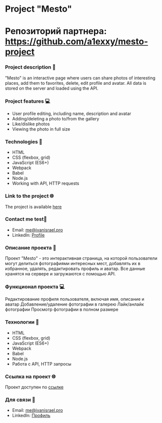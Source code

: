 # Project "Mesto"

# Репозиторий партнера: https://github.com/a1exxy/mesto-project

### Project description 📝

"Mesto" is an interactive page where users can share photos of interesting places, add them to favorites, delete, edit profile and avatar. All data is stored on the server and loaded using the API.

### Project features 💻

* User profile editing, including name, description and avatar
* Adding/deleting a photo to/from the gallery
* Like/dislike photos
* Viewing the photo in full size

### Technologies 🚀

* HTML
* CSS (flexbox, grid)
* JavaScript (ES6+)
* Webpack
* Babel
* Node.js
* Working with API, HTTP requests

### Link to the project 🌐

The project is available [here](https://marehori.github.io/mesto-project/)

### Contact me test📧

* Email: me@ivanisrael.pro
* LinkedIn: [Profile](https://www.linkedin.com/in/ivan-israel/)





### Описание проекта 📝
Проект "Mesto" - это интерактивная страница, на которой пользователи могут делиться фотографиями интересных мест, добавлять их в избранное, удалять, редактировать профиль и аватар. Все данные хранятся на сервере и загружаются с помощью API.

### Функционал проекта 💻
Редактирование профиля пользователя, включая имя, описание и аватар
Добавление/удаление фотографии в галерею
Лайк/анлайк фотографии
Просмотр фотографии в полном размере

### Технологии 🚀
* HTML
* CSS (flexbox, grid)
* JavaScript (ES6+)
* Webpack
* Babel
* Node.js
* Работа с API, HTTP запросы

### Ссылка на проект 🌐
Проект доступен по [ссылке](https://marehori.github.io/mesto-project/)

### Для связи 📧
* Email: me@ivanisrael.pro
* LinkedIn: [Профиль](https://www.linkedin.com/in/ivan-israel/)

